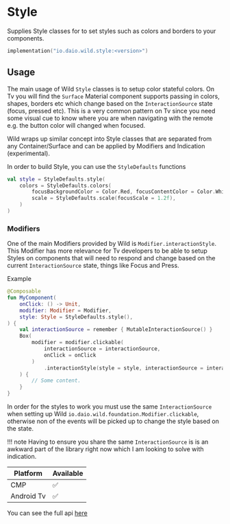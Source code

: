 # Style

Supplies Style classes for to set styles such as colors and borders to your components.

```kotlin
implementation("io.daio.wild.style:<version>")
```

## Usage

The main usage of Wild `Style` classes is to setup color stateful colors. On Tv you will find the
`Surface` Material component supports passing in colors, shapes, borders etc which change based on
the `InteractionSource` state (focus, pressed etc). This is a very common pattern on Tv since you
need some visual cue to know where you are when navigating with the remote e.g. the button color
will changed when focused.

Wild wraps up similar concept into Style classes that are separated from any Container/Surface and
can be applied by Modifiers and Indication (experimental).

In order to build Style, you can use the `StyleDefaults` functions

```kotlin
val style = StyleDefaults.style(
    colors = StyleDefaults.colors(
        focusBackgroundColor = Color.Red, focusContentColor = Color.White,
        scale = StyleDefaults.scale(focusScale = 1.2f),
    )
)
```

### Modifiers

One of the main Modifiers provided by Wild is `Modifier.interactionStyle`. This Modifier has more
relevance for Tv developers to be able to setup Styles on components that will need to respond and
change based on the current `InteractionSource` state, things like Focus and Press.

Example

```kotlin
@Composable
fun MyComponent(
    onClick: () -> Unit,
    modifier: Modifier = Modifier,
    style: Style = StyleDefaults.style(),
) {
    val interactionSource = remember { MutableInteractionSource() }
    Box(
        modifier = modifier.clickable(
            interactionSource = interactionSource,
            onClick = onClick
        )
            .interactionStyle(style = style, interactionSource = interactionSource)
    ) {
        // Some content.
    }
}
```

In order for the styles to work you must use the same `InteractionSource` when setting up
Wild `io.daio.wild.foundation.Modifier.clickable`, otherwise non of the events will be picked up to
change the style based on the state.

!!! note
    Having to ensure you share the same `InteractionSource` is is an awkward part of the library
    right now which I am looking to solve with indication.

| Platform   | Available |
|------------|-----------|
| CMP        | ✅         |
| Android Tv | ✅         |

You can see the full api [here](https://daio-io.github.io/wild/reference/style/index.html)